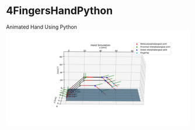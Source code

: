 # 4FingersHandPython
 Animated Hand Using Python
![Image of Visualizator](https://github.com/Mlahoud/4FingersHandPython/blob/master/images/fwk.png)
